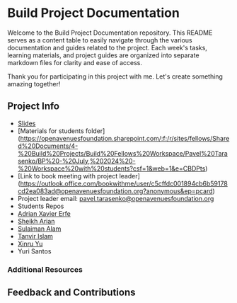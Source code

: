 


# Build Project Documentation

Welcome to the Build Project Documentation repository. This README serves as a content table to easily navigate through the various documentation and guides related to the project. Each week's tasks, learning materials, and project guides are organized into separate markdown files for clarity and ease of access.

Thank you for participating in this project with me. Let's create something amazing together!

## Project Info
- [Slides]()
- [Materials for students folder] (https://openavenuesfoundation.sharepoint.com/:f:/r/sites/fellows/Shared%20Documents/4-%20Build%20Projects/Build%20Fellows%20Workspace/Pavel%20Tarasenko/BP%20-%20July,%202024%20-%20Workspace%20with%20students?csf=1&web=1&e=CBDPts)
- [Link to book meeting with project leader] (https://outlook.office.com/bookwithme/user/c5cffdc001894cb6b59178cd2ea083ad@openavenuesfoundation.org?anonymous&ep=pcard)
- Project leader email: pavel.tarasenko@openavenuesfoundation.org
- Students Repos
- [Adrian Xavier Erfe](https://github.com/axe0117/Build-Project-2024/tree/main)
- [Sheikh Arian](https://github.com/sheikharian/Build-Fellowship-2024.git)
- [Sulaiman Alam](https://github.com/Sulaiman-Alam/Build-Project-2024)
- [Tanvir Islam](https://github.com/tanviriss/Build-Fellowship-2024)
- [Xinru Yu](https://github.com/q1225/Build-proiect-)
- Yuri Santos 


### Additional Resources

## Feedback and Contributions
